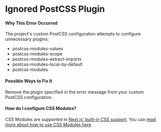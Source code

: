 # Ignored PostCSS Plugin

#### Why This Error Occurred

The project's custom PostCSS configuration attempts to configure unnecessary plugins:

- postcss-modules-values
- postcss-modules-scope
- postcss-modules-extract-imports
- postcss-modules-local-by-default
- postcss-modules

#### Possible Ways to Fix It

Remove the plugin specified in the error message from your custom PostCSS configuration.

#### How do I configure CSS Modules?

CSS Modules are supported in [Next.js' built-in CSS support](https://nextjs.org/docs/advanced-features/customizing-postcss-config).
You can [read more about how to use CSS Modules here](https://nextjs.org/docs/advanced-features/customizing-postcss-config).
